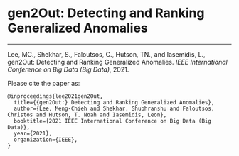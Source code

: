 # gen2Out: Detecting and Ranking Generalized Anomalies

------------

Lee, MC., Shekhar, S., Faloutsos, C., Hutson, TN., and Iasemidis, L., gen2Out: Detecting and Ranking Generalized Anomalies. *IEEE International Conference on Big Data (Big Data)*, 2021.

Please cite the paper as:

    @inproceedings{lee2021gen2Out,
      title={{gen2Out:} Detecting and Ranking Generalized Anomalies},
      author={Lee, Meng-Chieh and Shekhar, Shubhranshu and Faloutsos, Christos and Hutson, T. Noah and Iasemidis, Leon},
      booktitle={2021 IEEE International Conference on Big Data (Big Data)},
      year={2021},
      organization={IEEE},
    }
